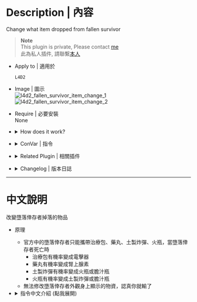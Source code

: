 # Description | 內容
Change what item dropped from fallen survivor

> __Note__ <br/>
This plugin is private, Please contact [me](/#私人插件列表-private-plugins-list)<br/>
此為私人插件, 請聯繫[本人](/#私人插件列表-private-plugins-list)

* Apply to | 適用於
	```
	L4D2
	```

* Image | 圖示
	<br/>![l4d2_fallen_survivor_item_change_1](image/l4d2_fallen_survivor_item_change_1.gif)
	<br/>![l4d2_fallen_survivor_item_change_2](image/l4d2_fallen_survivor_item_change_2.gif)

* Require | 必要安裝
<br>None

* <details><summary>How does it work?</summary>

	* When items dropped from fallen survivors, they become other items
		* Pipebomb dropped => change into Molotov or VomitJar.
		* Molotov dropped => change into Pipebomb or VomitJar.
		* First aid kit dropped => change into defibrillator.
		* Pill dropped => change into adrenaline.
	* Can't change survivors item display he carries. Why so serious son?
</details>

* <details><summary>ConVar | 指令</summary>

	* cfg/sourcemod/l4d2_fallen_survivor_item_change.cfg
		```php
		// 0=Plugin off, 1=Plugin on.
		l4d2_fallen_survivor_item_change_enable "1"

		// Chance that pipebomb from fallen survivor become other throwable when drop.
		// Unchanged/Molotov/VomitJar, separate by commas (no spaces), the sum of 3 value must be 100
		l4d2_fallen_survivor_item_change_pipebomb "50,25,25"

		// Chance that molotov from fallen survivor become other throwable when drop.
		// Unchanged/Molotov/VomitJar, separate by commas (no spaces), the sum of 3 value must be 100
		l4d2_fallen_survivor_item_change_molotov "50,25,25"

		// Chance that first aid kit from fallen survivor become defibrillator when drop. [0~100]%
		l4d2_fallen_survivor_item_change_kit "50"

		// Chance that pill from fallen survivor become adrenaline shot when drop. [0~100]%
		l4d2_fallen_survivor_item_change_pill "50"
		```
</details>

* <details><summary>Related Plugin | 相關插件</summary>

	1. [l4d2_uncommon_adjustment](https://github.com/Target5150/MoYu_Server_Stupid_Plugins/tree/master/The%20Last%20Stand/l4d2_uncommon_adjustment): Uncommon Adjustment
		* 此插件可以控制墮落倖存者攜帶的物品 (只有治療包、藥丸、土製炸彈、火瓶)
	2. [l4d2_spawn_uncommons](/L4D_插件/Common_Infected_普通感染者/l4d2_spawn_uncommons): Spawn Uncommon Infected on all maps  (Support The Last Stand New Model)
    	* 所有地圖上可生成特殊一般感染者，有鎮暴警察、CEDA人員、小丑、泥人、工人、吉米賽車手、墮落倖存者
</details>

* <details><summary>Changelog | 版本日誌</summary>

	* v1.0 (2023-3-27)
		* Initial Release
</details>

- - - -
# 中文說明
改變墮落倖存者掉落的物品

* 原理
	* 官方中的墮落倖存者只能攜帶治療包、藥丸、土製炸彈、火瓶，當墮落倖存者死亡時
		* 治療包有機率變成電擊器
		* 藥丸有機率變成腎上腺素
		* 土製炸彈有機率變成火瓶或膽汁瓶
		* 火瓶有機率變成土製炸彈或膽汁瓶
	* 無法修改墮落倖存者外觀身上顯示的物資，認真你就輸了

* <details><summary>指令中文介紹 (點我展開)</summary>

	* cfg/sourcemod/l4d2_spawn_uncommons.cfg
		```php
		// 0=關閉插件, 1=啟動插件
		l4d2_fallen_survivor_item_change_enable "1"

		// 土製炸彈有機率變成火瓶或膽汁瓶
		// 三個數字分別代表 維持不變/火瓶/膽汁瓶 的機率, 逗號區隔 (無空白). 三個數字加起來必須等於100
		l4d2_fallen_survivor_item_change_pipebomb "50,25,25"

		// 火瓶有機率變成土製炸彈或膽汁瓶
		// 三個數字分別代表 維持不變/土製炸彈/膽汁瓶 的機率, 逗號區隔 (無空白). 三個數字加起來必須等於100
		l4d2_fallen_survivor_item_change_molotov "50,25,25"

		// 治療包有機率變成電擊器 [0~100]%
		l4d2_fallen_survivor_item_change_kit "50"

		// 藥丸有機率變成腎上腺素 [0~100]%
		l4d2_fallen_survivor_item_change_pill "50"
		```
</details>
